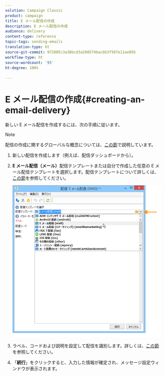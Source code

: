 ```yaml
---
solution: Campaign Classic
product: campaign
title: E メール配信の作成
description: E メール配信の作成
audience: delivery
content-type: reference
topic-tags: sending-emails
translation-type: ht
source-git-commit: 972885c3a38bcd3a260574bacbb3f507e11ae05b
workflow-type: ht
source-wordcount: '95'
ht-degree: 100%

---
```



# E メール配信の作成{#creating-an-email-delivery}

新しい E メール配信を作成するには、次の手順に従います。

>[!NOTE]
>
>配信の作成に関するグローバルな概念については、[この節](../../delivery/using/steps-about-delivery-creation-steps.md)で説明しています。

1. 新しい配信を作成します（例えば、配信ダッシュボードから）。
1. **E メール配信（メール）**&#x200B;配信テンプレートまたは自分で作成した任意の E メール配信テンプレートを選択します。配信テンプレートについて詳しくは、[この節](../../delivery/using/about-templates.md)を参照してください。

   ![](assets/s_ncs_user_wizard_email01_1.png)

1. ラベル、コードおよび説明を設定して配信を識別します。詳しくは、[この節](../../delivery/using/steps-create-and-identify-the-delivery.md#identifying-the-delivery)を参照してください。
1. 「**続行**」をクリックすると、入力した情報が確定され、メッセージ設定ウィンドウが表示されます。
